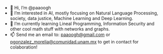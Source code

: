 - 👋 Hi, I’m @paaoogh
- 👀 I’m interested in AI, mostly focusing on Natural Language Processing, society, data justice, Machine Learning and Deep Learning.
- 🌱 I’m currently learning Lineal Programming, Information Security and other cool math stuff with networks and graphs.
- 📫 Send me an email to: paaoogh@gmail.com or pgonzalez_morelia@comunidad.unam.mx to get in contact for colaboration!
